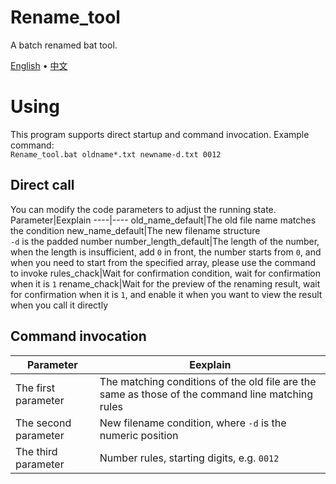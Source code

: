 # Rename_tool
A batch renamed bat tool.

[English](README.md) • [中文](README_ZH.md)

# Using

This program supports direct startup and command invocation.
Example command:<br>
`Rename_tool.bat oldname*.txt newname-d.txt 0012`

## Direct call
You can modify the code parameters to adjust the running state.
Parameter|Eexplain
----|----
old_name_default|The old file name matches the condition
new_name_default|The new filename structure <br>`-d` is the padded number
number_length_default|The length of the number, when the length is insufficient, add `0` in front, the number starts from `0`, and when you need to start from the specified array, please use the command to invoke
rules_chack|Wait for confirmation condition, wait for confirmation when it is `1`
rename_chack|Wait for the preview of the renaming result, wait for confirmation when it is `1`, and enable it when you want to view the result when you call it directly
## Command invocation
Parameter|Eexplain
----|----
The first parameter|The matching conditions of the old file are the same as those of the command line matching rules
The second parameter|New filename condition, where `-d` is the numeric position
The third parameter|Number rules, starting digits, e.g. `0012`
